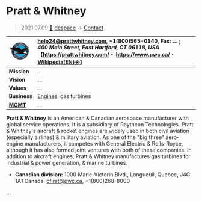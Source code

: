 # Pratt & Whitney
> 2021.07.09 [🚀](../../index/index.md) [despace](../index.md) → [Contact](../contact.md)

|[![](../f/contact/p/pratt_n_whitney_logo1_thumb.png)](../f/contact/p/pratt_n_whitney_logo1.png)|<help24@prattwhitney.com>, +1(800)565-0140, Fax: … ;<br> *400 Main Street, East Hartford, CT 06118, USA*<br> 【<https://prattwhitney.com/>・ <https://www.pwc.ca/>・ [Wikipedia(EN) ⎆](https://en.wikipedia.org/wiki/Pratt_%26_Whitney)】|
|:--|:--|
|**Mission**|…|
|**Vision**|…|
|**Values**|…|
|**Business**|[Engines](../ps.md), gas turbines|
|**[MGMT](../mgmt.md)**|…|

**Pratt & Whitney** is an American & Canadian aerospace manufacturer with global service operations. It is a subsidiary of Raytheon Technologies. Pratt & Whitney's aircraft & rocket engines are widely used in both civil aviation (especially airlines) & military aviation. As one of the "big three" aero-engine manufacturers, it competes with General Electric & Rolls-Royce, although it has also formed joint ventures with both of these companies. In addition to aircraft engines, Pratt & Whitney manufactures gas turbines for industrial & power generation, & marine turbines.

   - **Canadian division:** 1000 Marie-Victorin Blvd., Longueuil, Quebec, J4G 1A1 Canada. <cfirst@pwc.ca>, +1(800)268-8000

<p style="page-break-after:always"> </p>

…
